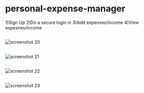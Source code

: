 # personal-expense-manager
1)Sign Up
2)Do a secure login in
3)Add expenses/income
4)View expesnes/income
##
![screenshot 20](https://user-images.githubusercontent.com/22055499/36641620-a091c060-1a58-11e8-9943-a8e1ca6316fa.png)
##
![screenshot 21](https://user-images.githubusercontent.com/22055499/36641633-e01f1f84-1a58-11e8-9253-718664b9a2c9.png)
##

![screenshot 22](https://user-images.githubusercontent.com/22055499/36641645-21cd8416-1a59-11e8-8299-46bcdd55e7b3.png)
##
![screenshot 23](https://user-images.githubusercontent.com/22055499/36641646-2660b3cc-1a59-11e8-984b-557a5997fc67.png)
